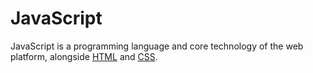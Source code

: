 # JavaScript

JavaScript is a programming language and core technology of the web platform, alongside [HTML](/wiki/HTML) and [CSS](/wiki/CSS).
